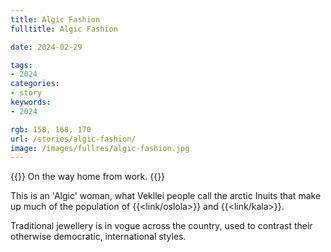 ```yaml
---
title: Algic Fashion
fulltitle: Algic Fashion

date: 2024-02-29

tags:
- 2024
categories:
- story
keywords:
- 2024

rgb: 158, 168, 170
url: /stories/algic-fashion/
image: /images/fullres/algic-fashion.jpg
---
```

{{<note caption>}}
On the way home from work.
{{</note>}}

This is an 'Algic' woman, what Vekllei people call the arctic Inuits that make up much of the population of {{<link/oslola>}} and {{<link/kala>}}.

Traditional jewellery is in vogue across the country, used to contrast their otherwise democratic, international styles.


